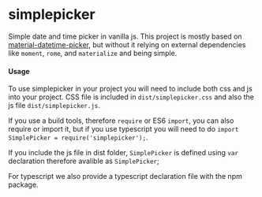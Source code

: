 # simplepicker

Simple date and time picker in vanilla js.
This project is mostly based on [material-datetime-picker](https://github.com/ripjar/material-datetime-picker), but
without it relying on external dependencies like `moment`,
`rome`, and `materialize` and being simple.

#### Usage

To use simplepicker in your project you will need to include
both css and js into your project. CSS file is included in
`dist/simplepicker.css` and also the js file `dist/simplepicker.js`.

If you use a build tools, therefore `require` or ES6 `import`, you can also
require or import it, but if you use typescript you will need to do
`import SimplePicker = require('simplepicker');`.

If you include the js file in dist folder, `SimplePicker` is defined using
`var` declaration therefore avalible as `SimplePicker`;

For typescript we also provide a typescript declaration file with
the npm package.
